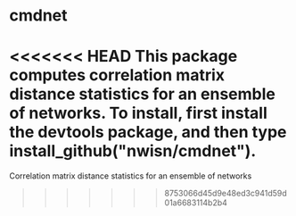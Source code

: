 # cmdnet
<<<<<<< HEAD
This package computes correlation matrix distance statistics for an ensemble of networks. To install, first install the devtools package, and then type install_github("nwisn/cmdnet").
=======
Correlation matrix distance statistics for an ensemble of networks
>>>>>>> 8753066d45d9e48ed3c941d59d01a6683114b2b4

